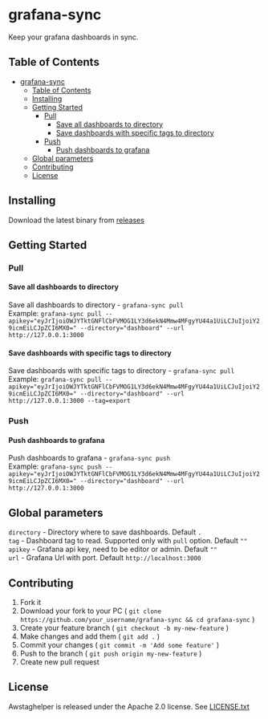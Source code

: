 # grafana-sync

Keep your grafana dashboards in sync.

## Table of Contents

- [grafana-sync](#grafana-sync)
  - [Table of Contents](#table-of-contents)
  - [Installing](#installing)
  - [Getting Started](#getting-started)
    - [Pull](#pull)
      - [Save all dashboards to directory](#save-all-dashboards-to-directory)
      - [Save dashboards with specific tags to directory](#save-dashboards-with-specific-tags-to-directory)
    - [Push](#push)
      - [Push dashboards to grafana](#push-dashboards-to-grafana)
  - [Global parameters](#global-parameters)
  - [Contributing](#contributing)
  - [License](#license)

## Installing

Download the latest binary from [releases](https://github.com/mpostument/grafana-sync/releases)

## Getting Started

### Pull

#### Save all dashboards to directory

Save all dashboards to directory - `grafana-sync pull`  
Example:
 `grafana-sync pull --apikey="eyJrIjoiOWJYTktGNFlCbFVMOG1LY3d6ekN4Mmw4MFgyYU44a1UiLCJuIjoiY29icmEiLCJpZCI6MX0=" --directory="dashboard" --url http://127.0.0.1:3000`

#### Save dashboards with specific tags to directory

Save dashboards with specific tags to directory - `grafana-sync pull`  
Example:
 `grafana-sync pull --apikey="eyJrIjoiOWJYTktGNFlCbFVMOG1LY3d6ekN4Mmw4MFgyYU44a1UiLCJuIjoiY29icmEiLCJpZCI6MX0=" --directory="dashboard" --url http://127.0.0.1:3000 --tag=export`  

### Push

#### Push dashboards to grafana

Push dashboards to grafana - `grafana-sync push`  
Example:
 `grafana-sync push --apikey="eyJrIjoiOWJYTktGNFlCbFVMOG1LY3d6ekN4Mmw4MFgyYU44a1UiLCJuIjoiY29icmEiLCJpZCI6MX0=" --directory="dashboard" --url http://127.0.0.1:3000`

## Global parameters

`directory` - Directory where to save dashboards. Default `.`  
`tag` - Dashboard tag to read. Supported only with `pull` option. Default `""`  
`apikey` - Grafana api key, need to be editor or admin. Default `""`  
`url` - Grafana Url with port. Default `http://localhost:3000`  

## Contributing

1. Fork it
2. Download your fork to your PC ( `git clone https://github.com/your_username/grafana-sync && cd grafana-sync` )
3. Create your feature branch ( `git checkout -b my-new-feature` )
4. Make changes and add them ( `git add .` )
5. Commit your changes ( `git commit -m 'Add some feature'` )
6. Push to the branch ( `git push origin my-new-feature` )
7. Create new pull request

## License

Awstaghelper is released under the Apache 2.0 license. See [LICENSE.txt](https://github.com/mpostument/grafana-sync/blob/master/LICENSE)